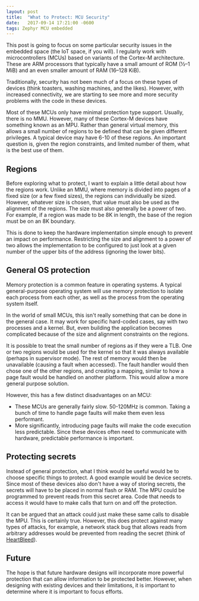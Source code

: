 ```yaml
---
layout: post
title:  "What to Protect: MCU Security"
date:   2017-09-14 17:21:00 -0600
tags: Zephyr MCU embedded
---
```

This post is going to focus on some particular security issues in the
embedded space (the IoT space, if you will).  I regularly work with
microcontrollers (MCUs) based on variants of the Cortex-M
architecture.  These are ARM processors that typically have a small
amount of ROM (&frac12;&ndash;1 MiB) and an even smaller amount of RAM
(16&ndash;128 KiB).

Traditionally, security has not been much of a focus on these types of
devices (think toasters, washing machines, and the likes).  However,
with increased connectivity, we are starting to see more and more
security problems with the code in these devices.

Most of these MCUs only have minimal protection type support.
Usually, there is no MMU.  However, many of these Cortex-M devices
have something known as an MPU.  Rather than general virtual memory,
this allows a small number of regions to be defined that can be given
different privileges.  A typical device may have 6-10 of these
regions.  An important question is, given the region constraints, and
limited number of them, what is the best use of them.

## Regions

Before exploring what to protect, I want to explain a little detail
about how the regions work.  Unlike an MMU, where memory is divided
into pages of a fixed size (or a few fixed sizes), the regions can
individually be sized.  However, whatever size is chosen, that value
must also be used as the alignment of the regions.  The size must also
generally be a power of two.  For example, if a region was made to be
8K in length, the base of the region must be on an 8K boundary.

This is done to keep the hardware implementation simple enough to
prevent an impact on performance.  Restricting the size and alignment
to a power of two allows the implementation to be configured to just
look at a given number of the upper bits of the address (ignoring the
lower bits).

## General OS protection

Memory protection is a common feature in operating systems.  A typical
general-purpose operating system will use memory protection to isolate
each process from each other, as well as the process from the
operating system itself.

In the world of small MCUs, this isn't really something that can be
done in the general case.  It may work for specific hard-coded cases,
say with two processes and a kernel.  But, even building the
application becomes complicated because of the size and alignment
constraints on the regions.

It is possible to treat the small number of regions as if they were a
TLB.  One or two regions would be used for the kernel so that it was
always available (perhaps in supervisor mode).  The rest of memory
would then be unavailable (causing a fault when accessed).  The fault
handler would then chose one of the other regions, and creating a
mapping, similar to how a page fault would be handled on another
platform.  This would allow a more general purpose solution.

However, this has a few distinct disadvantages on an MCU:
- These MCUs are generally fairly slow.  50-120MHz is common.  Taking
  a bunch of time to handle page faults will make them even less
  performant.
- More significantly, introducing page faults will make the code
  execution less predictable.  Since these devices often need to
  communicate with hardware, predictable performance is important.

## Protecting secrets

Instead of general protection, what I think would be useful would be
to choose specific things to protect.  A good example would be device
secrets.  Since most of these devices also don't have a way of storing
secrets, the secrets will have to be placed in normal flash or RAM.
The MPU could be programmed to prevent reads from this secret area.
Code that needs to access it would have to make calls that turn on and
off the protection.

It can be argued that an attack could just make these same calls to
disable the MPU.  This is certainly true.  However, this does protect
against many types of attacks, for example, a network stack bug that
allows reads from arbitrary addresses would be prevented from reading
the secret (think of [HeartBleed][heartbleed]).

## Future

The hope is that future hardware designs will incorporate more
powerful protection that can allow information to be protected better.
However, when designing with existing devices and their limitations,
it is important to determine where it is important to focus efforts.

[heartbleed]: https://en.wikipedia.org/wiki/Heartbleed
